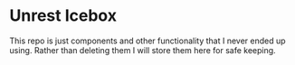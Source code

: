 # Unrest Icebox

This repo is just components and other functionality that I never ended up using. Rather than deleting them I will store them here for safe keeping.